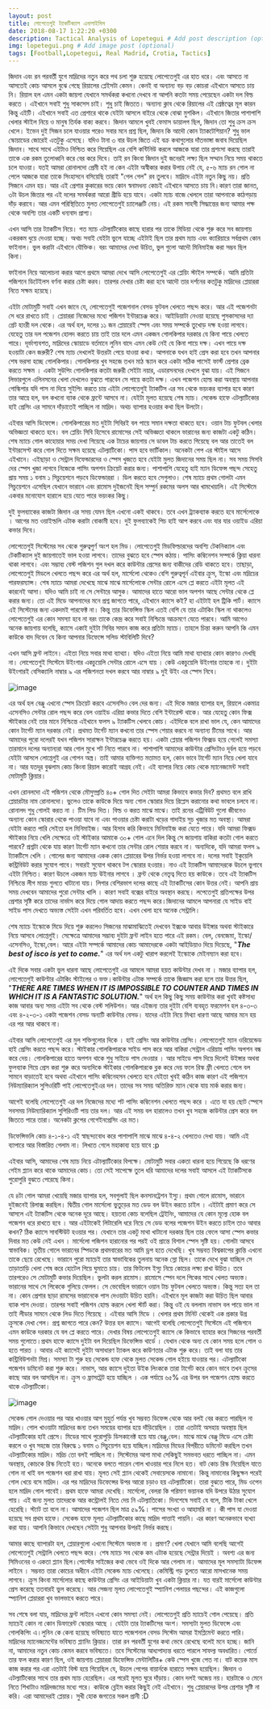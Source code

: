 ```yaml
---
layout: post
title: লোপেতেগুই ট্যাকটিক্যাল এনালাইসিস
date: 2018-08-17 1:22:20 +0300
description: Tactical Analysis of Lopetegui # Add post description (optional)
img: lopetegui.png # Add image post (optional)
tags: [Football,Lopetegui, Real Madrid, Crotia, Tactics]
---
```


জিদান এবং রন পরবর্তী যুগে মাদ্রিদের নতুন করে পথ চলা শুরু হয়েছে লোপেতেগুই এর হাত ধরে। এবং আসতে না আসতেই কোচ আসলে বুঝে গেছে রিয়ালের প্লেইসটা কেমন। কেনই বা অন্যান্য বড় বড় কোচরা এইখানে আসতে চায় নি। রিয়াল হল এমন একটা জায়গা যেখানে সমর্থকরা কখনো দেখবে না আপনি কতটা সময় পেয়েছেন একটা দল বিল্ড করতে । এইখানে সবাই শুধু সাকসেস চাই। শুধু চাই জিততে। অন্যান্য ক্লাব থেকে রিয়ালের এই শ্রেষ্ঠত্বের মূল কারন কিন্তু এইটি। এইখানে সবাই এত প্রেশারে থাকে যেইটা আসলে বাইরে থেকে বোঝা মুশকিল। এইখানে জিতার পাশাপাশি খেলার স্টাইল নিয়ে ও মানুষ তির্যক বাক্য করবে। জিদান আমলে খুবই ফেমাস ডায়ালগ ছিল, জিদান তো শুধু ক্রস ক্রস খেলে। ইভেন দুই সিজন চলে যাওয়ার পরেও সবার মনে প্রশ্ন ছিল, জিদান কি আদৌ কোন ট্যাকটেশিয়ান? শুধু ভাল স্কোয়াডের জোরেই এতটুকু এসেছে। যদিও টানা ৩ বার উচল জিতে এই বক্র কথাগুলোর দাঁতভাঙ্গা জবাব দিয়েছিল জিদান। সাথে সাথে এইটাও নিশ্চিত করে গিয়েছিল এর বেশি কন্টিনিউ করলে আজকে যারা তার প্রশংসা করছে তারাই তাকে এক রকম তুলোধ্বনি করে বের করে দিবে। তাই রন কিংবা জিদান দুই জনেরই লক্ষ্য ছিল সম্মান নিয়ে সময় থাকতে চলে যাওয়া। যতই আমরা রোনালদো প্রেমী হই না কেন এইটা অস্বীকার করার উপায় নেই যে, ৫-৬ ম্যাচ রন গোল না পেলে আজকে যারা তাকে সিংহাসনে বসিয়েছি তারাই "গেল গেল" রব তুলবে। মাদ্রিদে এইটা নতুন কিছু নয়। প্রতি সিজনে এমন হয়। আর এই প্রেশার কুকারের ভয়ে কোন স্বনামধন্য কোচই এইখানে আসতে চায় নি।কারণ তারা জানত, ৩টা উচল জিতার পর এই দলের সমর্থকরা আরো গ্রীডি হয়ে যাবে। একটা ম্যাচ বাজে খেললে তারা আপনাকে কাঠগড়ায় দাঁড় করাবে। আর এমন পরিস্থিতিতে মুলত লোপেতেগুই চ্যালেঞ্জটি নেয়। এই রকম সাহসী সিদ্ধান্তের জন্য আমার পক্ষ থেকে অবশ্যি তার একটি ধন্যবাদ প্রাপ্য।

এখন আসি তার ট্যাকটিস নিয়ে। গত ম্যাচ এটল্যাটিকোর কাছে হারার পর তাকে মিডিয়া থেকে শুরু করে সব জায়গায় একরকম ধুয়ে দেওয়া হচ্ছে। অথচ সবাই যেইটা ভুলে যাচ্ছে এইটাই ছিল তার প্রথম ম্যাচ এবং ক্যারিয়ারে সর্বপ্রথম কোন ফাইনাল। ভুল করাটা এইখানে যৌক্তিক। বরং আমাদের দেখা উচিত, ভুল গুলো আদৌ মিনিমাইজ করা সম্ভব ছিল কিনা।

ফাইনাল নিয়ে আলোচনা করার আগে প্রথমে আমরা দেখে আসি লোপেতেগুই এর প্লেয়িং স্টাইল সম্পর্কে। আমি প্রতিটা পজিশনে ডিটেইলস বর্ণনা করার চেষ্টা করব। তারপর দেখার চেষ্টা করা হবে আদৌ তার দর্শনের কতটুকু মাদ্রিদের প্লেয়াররা নিতে সক্ষম হয়েছে।

এইটা মোটামুটি সবাই এখন জানে যে, লোপেতেগুই পজেশনাল বেসড ফুটবল খেলতে পছন্দ করে। আর এই পজেশনটা সে ধরে রাখতে চাই । প্লেয়াররা নিজেদের মধ্যে পজিশন ইন্টারচেঞ্জ করে। আইডিয়াটা নেওয়া হয়েছে পুসকাসদের দ্যা গ্রেট হাংরী দল থেকে। এর অর্থ হল, দলের ১১ জন প্লেয়ারেই স্পেস এবং সময় সম্পর্কে তুখোড় দক্ষ হওয়া লাগবে। যেহেতু তার দল পজেশন হোলদ করতে চায় তাই তার দলে এমন একজন গোলকিপার দরকার যে কিনা পায়ে খেলতে পারে। দূর্ভাগ্যবশত, মাদ্রিদের স্কোয়াডে বর্তমানে লুনিন বাদে এমন কেউ নেই যে কিনা পায়ে দক্ষ। এখন পায়ে দক্ষ হওয়াটা কেন জরুরী? শেষ ম্যাচ দেখলেই উত্তরটা পেয়ে যাওয়া কথা। আপনাকে যখন হাই প্রেস করা হবে তখন আপনার শেষ ভরসা হচ্ছে গোলকিপার। গোলকিপার খুব সহজে তখন মাঠ স্ক্যান করে একটা সঠিক পাসেই ফার্স্ট প্রেশার ব্রেক করতে সক্ষম । একটা সুউপিং গোলকিপার কতটা জরুরী সেইটা নয়ার, এডারসনদের দেখলে বুঝা যায়। এই সিজনে লিভারপুলে এলিনসনের খেলা দেখলেও বুঝতে পারবেন সে পায়ে কতটা দক্ষ। এখন পজেশন হোল্ড করা অবস্থায় আপনার গোল্কিপার যদি পাস না দিয়ে সুইপিং করতে চায় এইটা লোপেতেগুই ট্যাকটিস এর সব থেকে ভয়ংকর ব্যাপার হবে কারণ তার আম্নে হল, বল কখনো ব্যাক থেকে ফ্রন্টে আসবে না। যেইটা মূলত হয়েছে শেষ ম্যাচ। সেকেন্ড হাফে এটল্যাটিকোর হাই প্রেসিং এর সামনে দাঁড়াতেই পাচ্ছিল না মাদ্রিদ। অথচ ব্যাপার হওয়ার কথা ছিল উলটো।

এইবার আসি ডিফেন্সে। গোলকিপারের মত দুইটা সিবিরই বল পায়ে সমান দক্ষতা থাকতে হবে। ওয়ান টাচ ফুটবল খেলার অভিজ্ঞতা থাকতে হবে। বল প্লেয়িং সিবি হিসেবে রামোসের সেই অভিজ্ঞতা থাকলে ভারানের জন্য কাজটা একটু কঠিন। শেষ ম্যাচে গোল কাহোয়ার সময় দেখা গিয়েছে এক টাচের জায়গায় সে ডাবল টাচ করতে গিয়েছে বল আর তাতেই বল ইন্টারসেপ্ট করে গোল দিতে সক্ষম হয়েছে এটল্যাটিকো। পাস হবে ভার্টিকাল। অনেকটা পেপ এর স্টাইল আসে এইখানে। এইছাড়া ও সেন্ট্রাল দিফেন্ডারদের ও স্পেস খুজতে হবে যেইটা মুলত জিদানের সময় ছিল না। সব সময় সিসবি দের স্পেস খুজা লাগবে নিজেকে পাসিং অপশন ক্রিয়েট করার জন্য। পাশাপাশি যেহেতু হাই ম্যান ডিফেন্স পছন্দ সেহেতু প্রায় সময় ১ বনাম ১ সিচুয়েশনে পড়বে ডিফেন্ডাররা । ডিল করতে হবে সেগুলাও। শেষ ম্যাচে প্রথম গোলটা এমন সিচুয়েশনে এসেছিল যেখানে ভারানে এবং রামোস দুইজনেই ছিল সম্পুর্ন রকমের অলস আর খামখেয়ালি। এই সিস্টেমে একবার মনোযোগ হারালে হয়ে যেতে পারে ভয়ংকর কিছু।

দুই ফুলব্যাকের কাজটা জিদান এর সময় যেমন ছিল এখনো একই থাকবে। তবে এখন ট্র্যাকব্যাক করতে হবে মার্সেলোকে । আগের মত ওয়াইল্ডলি এটাক করাটা বোকামী হবে। দুই ফুলব্যাকেই পিচ হাই আপ করবে এবং যার যার ওয়াইড এরিয়া কভার দিবে।

লোপেতেগুই সিস্টেমের সব থেকে গুরুত্বপুর্ণ অংশ হল মিড। লোপেতেগুই মিডফিল্ডারদের অবশ্যি টেকনিক্যাল এবং টেকটিক্যাল দুই জায়গাতেই ভাল হওয়া লাগবে। তাদের বুঝতে হবে স্পেস কঠায়। পাসিং কম্বিনেশন সম্পর্কে ক্লিয়া ধারনা থাকা লাগবে। এবং সম্ভাব্য বেস্ট পজিশন গুল দখল করে কাউন্টার প্রেসের জন্য বাকীদের রেডি থাকতে হবে। তাছাড়া, লোপেতেগুই মিডলে খেলতে পছন্দ করে এর অর্থ হল, মার্সেলো থেকেও বেশি গুরুত্বপূর্ন এইবার ক্রুস, ইস্কো এবং মদ্রিচের পারফরম্যান্স। শেষ ম্যাচে আমরা দেখেছে মাঝে মাঝে মার্সেলোকে সেন্টার রোলে এসে প্লে করতে এইটা মূলত এই কারনেই আসা। যদিও আমি চাই না সে সেন্টারে আসুক। আমাদের হাতে আরো ভাল অপশন আছে সেন্টার থেকে প্লে করার জন্য। তো এই মিডে আপনাদের মনে প্রশ্ন জাগতে পারে, এইখানে ক্যাসে কই? হা এইটাই হল ট্রিকি পার্ট। ক্যাসে এই সিস্টেমের জন্য একদমই পারফেক্ট না। কিন্তু তার ডিফেন্সিভ স্কিল এতই বেশি যে তার এটাকিং স্কিল না থাকলেও লোপেতেগুই এর কোন সমস্যা হবে না বরং তাকে কেন্দ্র করে সবাই নিশ্চিন্তে আক্রমণে যেতে পারবে। আমি আগেও অনেক জায়গায় বলেছি, ক্যাসে একাই দুইটা সিবির সমান কাজ করে প্রতিটা ম্যাচে। তাহলে চিন্তা করুন আপনি কি এমন কাউকে বাদ দিবেন যে কিনা আপনার ডিফেন্সে সলিড স্টাবিলিটি দিবে?

এখন আসি ফ্রন্ট লাইনে। এইতা নিয়ে সবার মাথা ব্যাথ্যা। যদিও এইতা নিয়ে আমি মাথা ব্যাথ্যার কোন কারণও দেখছি না। লোপেতেগুই সিস্টেমে উইংগার একচুয়েলি সেন্টার রোলে এসে যায় । কেউ একচুয়েলি উইংগার তাহকে না। দুইটা উইংগারই বেসিক্যালি নাম্বার ৯ এর পজিশনতা দখল করবে আর নাম্বার ৯ দুই উইং এর স্পেস নিবে।

![image](https://image.ibb.co/huk4Ne/39408925_2659676760923211_4999639754166239232_n.jpg)

এর অর্থ হল বেঞ্জু এখনো স্পেস ক্রিয়েট করবে এসেনসিও বেল দের জন্য। এই দিকে মজার ব্যাপার হল, রিয়ালে একমাত্র এসেনসিও সেন্টার রোল পছন্দ করে বেল ওয়াইড এরিয়া কভার দিতে বেশি ইন্টারেস্ট থাকে। আর যেহেতু কোন ফিক্স স্টাইকার নেই তার মানে নিশ্চিন্তে এইখানে ফলস ৯ ট্যাকটিস খেলবে কোচ। এইদিকে বলে রাখা ভাল যে, কেন আমাদের কোন টার্গেট ম্যান দরকার নেই। প্রথমত টার্গেট ম্যান কখনো তার স্পেস শেয়ার করবে না অন্যান্য টিমের সাথে। আর আমাদের পুরো দলেরই যখন পজিশন সারাক্ষন ইন্টারচেঞ্জ করতে হয়। একটা প্লেয়ার পজিশন ফিক্সড হয়ে গেলেই সমস্যা তারমানে দলের অন্যান্যরা আর গোল মুখে শট নিতে পারবে না। পাশাপাশি আমাদের কাউন্টার প্রেসিংটাও দূর্বল হয়ে পড়বে যেইটা আসলে লোপ্তেগুই এর গোপন অস্ত্র। তাই আমার ব্যক্তিগত মতামত হল, কোন ভাবে টার্গেট ম্যান নিয়ে খেলা যাবে না। আর যতদূর বুঝলাম কোচ কিংবা রিয়াল কারোই আগ্রহ নেই। এই ব্যাপার নিয়ে কোচ থেকে ম্যানেজমেন্ট সবাই মোটামুটি ক্লিয়ার।

এখন রোনলদো এই পজিশন থেকে মৌসুম্প্রতি ৪০+ গোল দিত সেইটা আমরা কিভাবে কভার দিব? প্রথমত বলে রাখি প্লেয়ারটার নাম রোনালদো। ভুলেও তাকে কাউকে দিয়ে অন্য গোল স্কোরার দিয়ে রিপ্লেস করানোর কথা ভাবলে চলবে না। রোনালদ শুধু গোলই করত না । টিম লিড দিত। বিল্ড ও করত মাঝে মাঝে। তাই রনের এট্রিবিউট গুলো জীবনেও অন্যান্য কোন স্কোরার থেকে পাওয়া যাবে না এবং পাওয়ার চেষ্টা করাটা খড়ের গাদাইয় সুচ খুজার মত অবস্থা। আমরা যেইটা করতে পারি সেইতা হল মিনিমাইজ। আর হিসাব করি কিভাবে মিনিমাইজ করা যেতে পারে। যদি আমরা ফিক্সড স্টাইকার নিয়ে খেলি সেক্ষেত্রে ওই স্টাইকার আমাকে ৩০+ গোল এনে দিল কিন্তু সে জায়গায় বাকিরা কতটা গোল করতে পারবে? প্রশ্নটা থেকে যায় কারণ টার্গেট ম্যান কখনো তার সেন্টার রোল শেয়ার করবে না। অন্যদিকে, যদি আমরা ফলস ৯ ট্যাকটিসে খেলি । গোলের জন্য আমাদের একক কোন প্লেয়ারের উপর নির্ভর হওয়া লাগবে না। দলের সবাই ইকুয়েলি কন্ট্রিবিউট করার সুযোগ পাবে। সবারই সুযোগ থাকবে টপ স্কোরার হওয়ার। নাও এই ট্যাকটিস আমাদেরকে উচলে ভুগাবে এইটা নিশ্চিত। কারণ উচলে একজন ম্যাচ উইনার লাগবে । ফ্রন্ট থেকে নেতৃত্ব দিতে হয় কাউকে। তবে এই ট্যাকটিস নিশ্চিন্তে লীগ মায়চ গুলতে খাটানো যায়। লিগার বেশিরভাগ দলের কাছে এই ট্যাকটিসের কোন উত্তর নেই। আপনি প্রায় সময় দেখবেন আমাদের পুরো সেন্টার খালি । কারণ সবাই বক্সের বাইরে অবস্থান করছে। লপেতেগুই প্রতিপক্ষের উপর প্রেশার সৃষ্টি করে তাদের নার্ভাস করে দিয়ে গোল আদায় করতে পছন্দ করে।জিদানের আমলে আপনারা যে সাইড বাই সাইড পাস দেখতে অভ্যস্ত সেইটা এখন পরিবর্তিত হবে। এখন খেলা হবে অনেক সেন্ট্রালি।

শেষ ম্যাচে ইস্কোকে মিডে দিয়ে শুরু করলেও সিজনের মাঝামাঝিতেই দেখবেন ইক্সকে আবার উইঙ্গার অথবা স্টাইকারে নিয়ে আসবে লোপ্তেগুই। সেক্ষেত্রে আমাদের সম্ভাব্য দুইটা ফ্রন্ট লাইন হতে পারে এই রকম। বেল, বেনজেমা, ইস্কো/ এসেনসিও, ইস্কো,বেল। আরে এইটা সম্পর্কে আমাদের কোচ আমাদেরকে একটা আইডিয়াও দিয়ে দিয়েছে, "***The best of isco is yet to come.***" এর অর্থ দল একটু খারাপ করলেই ইস্কোকে মেইনম্যান করা হবে।

এই দিকে সবার একটা ভুল ধারনা আছে লোপেতেগুই এর আমলে আমরা হয়ত কাউন্টার দেখব না । মজার ব্যাপার হল, লোপেতেগুই কাউণ্টার এটাকিং স্টাইলের ও ভক্ত।কাউন্টার এটাক সম্পর্কে তাকে জিজ্ঞাস করা হলে তার উত্তর ছিল, "***THERE ARE TIMES WHEN IT IS IMPOSSIBLE TO COUNTER AND TIMES IN WHICH IT IS A FANTASTIC SOLUTION.***" অর্থ হল কিছু কিছু সময় কাউন্টার করা খুবই কষ্টসাধ্য কাজ আবার অন্য সময় এইটা সব থেকে বেস্ট সলিউশন। আর এইজন্য তার দুইটা বেশি ব্যবহৃত ফরমেশন হল ৪-৩-৩ এবং ৪-২-৩-১ একটা পজেশন বেসড অন্যটি কাউন্টার বেসড। যাদের এইটা নিয়ে মিথ্যা ধারণা আছে আমার মনে হয় এর পর আর থাকবে না।

এইবার আসি লোপেতেগুই এর মুল শক্তিগু্লোর দিকে । হাই প্রেসিং আর কাউন্টার প্রেসিং। লোপেতেগুই ম্যান ওরিয়েন্ডেড হাই প্রেসিং করতে পছন্দ করে। স্টাইকার গোলকিপারকে সাইড পাস করে আর বাকিরা সেন্ট্রাল এরিয়ায় পাসিং অপশন বন্ধ করে দেয়। গোলকিপারের হাতে অপশন থাকে শুধু সাইডে পাস দেওয়ার । আর সাইডে পাস দিয়ে দিলেই উইঙ্গার অথবা ফুলব্যাক গিয়ে প্রেস করা শুরু করে অন্যদিকে স্টাইকার গোলকিপারকে ব্লক করে দেয় ফলে রিস্ক ফ্রী খেলতে গেলে বল সামনে বাড়াতেই হবে অথবা এইখানে পাসিং কম্বিনেহসন খেলতে হবে যেইতা খুবই কঠিন কাজ কারণ এই পজিশনে নিউম্যারিক্যাল সুপিওরিটি পাই লোপেতেগুইএর দল। তাদের সব সময় অতিরিক্ত ম্যান থেকে যায় মার্ক করার জন্য।

আগেই বলেছি লোপেতেগুই এর দল নিজেদের মধ্যে শট পাসিং কম্বিনেশন খেলতে পছন্দ করে । এতে যা হয় ছোট স্পেসে সবসময় নিউম্যারিক্যাল সুপিরিওটি পায় তার দল। আর এই সময় বল হারালেও তখন খুব সহজে কাউন্টার প্রেস করে বল জিততে পারে তারা। অনেকটা ক্লপের গেগেইনপ্রেসিং এর মত।

ডিফেন্সিভলি কোচ ৪-১-৪-১ এই স্বাছন্দ্যবোধ করে পাশাপাশি মাঝে মাঝে ৪-৪-২ খেলতেও দেখা যায়। আমি এই ব্যাপারে আর বিস্তারিত গেলাম না। লিখতে গেলে মহাকাব্য হয়ে যাবে :p

এইবার আসি, আমাদের শেষ ম্যাচ নিয়ে এটাল্যাটিকোর বিপক্ষে। মোটামুটি সবার একতা ধারনা হয়ে গিয়েছে কি ধরণের গেইম প্ল্যান করে থাকে আমাদের কোচ। তো সেই সাপেক্ষে তুলে ধরি আমাদের দলের সবাই আসলে এই ট্যাকটিসকে পুরোপুরি বুঝতে পেরেছে কিনা।

যে ৪টা গোল আমরা খেয়েছি মজার ব্যাপার হল, সবগুলাই ছিল কনসানট্রেশন ইস্যু। প্রথম গোলে রামোস, ভারানে দুইজনেই রিলাক্স করছিল। দ্বিতীয় গোল মার্সেলো ভুতুড়ের মত ডেড বল উইন করতে চাইল । এইটাই প্রমাণ করে সে আসলে এই ট্যাকটিস থেকে অনেক দূরে আছে। হয়তবা কোচ বলেছিল ট্রেইনিং, আমাদের যে কোন মূল্যে হোক বল পজেশন ধরে রাখতে হবে । আর এইটাকেই লিটারেলি ধরে নিয়ে সে ডেড বলের পজেশন উইন করতে চাইল তাও আবার কখন? ঠিক ক্যাসে সাবস্টিউট হওয়ার পর। যেখানে তার একটু মাথা খাটানো দরকার ছিল তার ফেলে আসা স্পেস কভার দিবার মত কেউ নেই এখন । মার্সেলো পজিশন হারানোর পর পরই ওই প্রান্তে বিশাল স্পেস সৃষ্টি হয়। গোলটা আসবে স্বাভাবিক। তৃতীয় গোলে ভারানের স্পিডকে প্রথমবারের মত আমি ড্রপ হতে দেখেছি। খুব সম্ভবত বিশ্বকাপের ক্লান্তি এখনো তাকে ছেয়ে রেখেছে। ভারানে পুরো ম্যাচেই তার স্বাভাবিকের তুলনায় অনেক স্লো ছিল। তাকে দেখে বুঝা যাচ্ছিল সে তাড়াতাড়ি খেলা শেষ করে হোটেল গিয়ে ঘুমাতে চায়। তার ফিটনেস ইস্যু নিয়ে কোচের লক্ষ্য রাখা উচিত। তবে তারপরেও সে মোটামুটি কভার দিয়েছিল। ভুলটা করল রামোস। রামোসে স্পেন দলে পিকের সাথে খেলত অভ্যস্ত। ভারানের সাথে সে পিকেকে গুলিয়ে ফেলল। সে ভেবেছিল ভারানে ওয়ান টাচ ফুটবল খেলতে অভ্যস্ত। কিন্তু সত্য হল তা না। কোন প্রেশার ছাড়া রামসের ভারানেকে পাস দেওয়াটা উচিত হয়নি। এইখানে মূল কাজটা করা উচিত ছিল আবার ব্যাক পাস দেওয়া। তারপর সবাই পজিশন হোল্ড করলে খেলা স্টার্ট করা। কিন্তু ওই যে বললাম নাভাস বল পায়ে ভাল না তাই লীডার সামনে থেকে লিড দিতে গিয়েছে । এইবার আসি মিডে । খেলার প্রথম মিনিট থেকেই এক প্রকার উগ্র ক্রুসকে দেখা গেল। প্রশ্ন জাগতে পারে কেন? উত্তর হল ক্যাসে। আগেই বলেছি লোপেতেগুই সিস্টেমে এই পজিশনে এমন কাউকে দরকার যে বল প্লে করতে পারে। দেখার বিষয় লোপেতেগুই ক্যাসে কে কিভাবে ব্যাহার করে সিজনের পরবর্তী সময় গুলোতে।প্রথম হাফে ক্যাসে দুইটা বল দিয়েছিল ডিফেন্সিভ থার্ডে । যেখান থেকে অন্য যে কোন সময় হলে গোল ও হতে পারত । আবার এই ক্যাসেই দুইটা অসাধারণ ট্যাকল করে কাউণতার এটাক শুরু করে। তাই বলা যায় তার কন্ট্রিবিউশনটা মিশ্র। সমস্যা টা শুরু হয় সেকেন্ড হাফ থেকে মুলত সেকেন্ড গোল হইয়ে যাওয়ার পর। এটল্যাটিকো পজেশন ডমিনেট করা শুরু করে। নাভাস, আর ক্যাসে দুইতা উইক লিংককে তারা টার্গেট করে কোন ভাবে তখন ক্রুসের কাছে আর বল আসছিল না। ক্রুস ও ফ্রাসট্রেট হয়ে যাচ্ছিল । এক পর্যায়ে ৬৫% এর উপর বল পজেশন হোল্ড করতে থাকে এটল্যাটিকো।

![image](https://image.ibb.co/k9cn8K/at.jpg)

সেকেন্ড গোল দেওয়ার পর আর খাওয়ার আগ মুহুর্ত পর্যন্ত খুব সম্ভবত ডিফেন্স থেকে আর বলই বের করতে পারছিল না মাদ্রিদ। গোল খাওয়াটা মাদ্রিদের জন্য তখন সময়ের ব্যাপার হয়ে দাঁড়িয়েছিল । তারা এতটাই অসহায় অবস্থায় ছিল এটল্যাটিকোর হাই প্রেসে। মিডের সাথে পুরোপুড়ি ডিসকানেক্ট হয়ে যায় বেঞ্জু,বেল। মাঝে মাঝে বেঞ্জু মিডে এসে চেষ্টা করলে ও খুব সহজে তার বিরুদ্ধে ১ বনাম ৩ সিচুয়েশন হয়ে যাচ্ছিল।মাদ্রিদের মিডের বিপরীতে ডমিনেট করছিল তখন এটল্যাটিকোর মাদ্রিদ। মদ্রিচ তো বলই পাচ্ছিল না। সিস্টেমের আগা মাথা সেকিছুই সমভবত ধরতে পাচ্ছিল না। এমন অবস্থায়, কোচকে রিস্ক নিতেই হত। অনেকে বলতে পারেন গোল খাওয়ার পরে নিলে হত। বাট কোচ রিস্ক নিয়েছিল যাতে গোল না খাই বল পজেশন ধরা রাখা যায়। মূলত সেই প্ল্যান থেকেই সেবায়েসকে নামানো। কিন্তু নামানোর কিছুক্ষন পরেই গোল খেয়ে বসে মাদ্রিদ। এর পর মাদ্রিদের ডিফেন্সের উপর আরো চড়াও হয় এটল্যাটিকো। তারা বুঝতে পারে, মিড ওপেন হলে মাদ্রিদ গোল পাবেই। প্রথম হাফে আমরা দেখেছি। মার্সেলো, বেলরা কি পরিমাণ ভয়ানক যদি উপরে উঠার সুযোগ পায়। এই জন্য মুলত তাদেরকে আর কন্ট্রোলই নিতে দেয় নি এটল্যাতিকো। দিনশেষে সবাই যে বলে, টিকি টাকা খেলে হেরেছি। স্ট্যাট তা বলে না। আমাদের পজেশন ছিল মাত্র ৫৯%। পাসের সংখ্যা ও আহামরি না । কী পাস যা দেওয়া হয়েছে সব প্রথম হাফে। সেকেন্ড হাফে মূলত এটল্যাটিকোর কাছে মাদ্রিদ পাত্তাই পায়নি। এর কারণ অনেকভাবে ব্যখ্যা করা যায়। আপনি কিভাবে দেখছেন সেইটা শুধু আপনার উপরই নির্ভর করছে।

আমার কাছে ব্যাপারটা হল, প্লেয়ারগুলো এখনো সিস্টেমে অভ্যস্ত না । প্রমাণ? খেলা যেখানে আমি বলেছি আগেই লোপেতেগুই সেন্ট্রালি খেলতে পছন্দ করে। শেষ ম্যাচে সব থেকে কম এটাক হয়েছে সেন্ট্রার দিয়েই । অবশ্য এর জন্য সিমিওনের ও একতা প্ল্যান ছিল।পোস্টের সাইজের কথা ভেবে ওই দিকে আর গেলাম না। আমাদের মূল সমস্যাটা ডিফেন্স লাইনে । সম্ভবত তারা কোচের অধীনে এইটা সেকেন্ড ম্যাচ খেলেছে। কেমিস্ট্রি গড় তুলতে আরো মাসখানেক সময় লাগবে। ক্রুস কিংবা মার্সেলোর কাছে কাউন্টার প্রেসিং এর আইডিয়াটা খুব একটা ক্লিয়ার না। যত বারই মার্সেলো কাউন্টার প্রেস করেছে ততবারই ভুল করেছে। আর সেজন্য মূলত লোপেতেগুই স্প্যানিশ পেলায়র পছন্দের। এই কাজগুলো স্প্যানিশ প্লেয়াররা খুব ভালভাবে করতে পারে।

সব শেষে বলা যায়, মাদ্রিদের ফ্রন্ট লাইনে এখনো কোন সমস্যা নেই। লোপেতেগুই প্রতি ম্যাচেই গোল পেয়েছে। প্রতি ম্যাচেই কোন না কোন ডিফারেন্ট স্কোরার আছে । যেইটা তার ট্যাকটিসের অংশ। সমস্যটা মুলত ডিফেন্সে এবং গোলকিপিং এ।লুনিন কে কেনা হয়েছে ভবিষ্যতে যাতে পজেশনাল বেসড সিস্টেম আমরা ইমপ্লিমেন্ট করতে পারি। মাদ্রিদের ম্যানেজমেন্টের ভবিষ্যত প্ল্যানিং ক্লিয়ার। তারা রন পরবর্তী যুগের কথা ভেবে রেখেছে বলেই মনে হচ্ছে। জানি না, আমাদের নতুন কোচ কেমন করবে ভবিষ্যতে। তবে সিস্টেমের আধ্যপাদ্যন্ত ধরতে পারলে সাফল্য অবধারিত। পোর্ত্তে তার ফল করার কারণ ছিল, ওই জায়গায় প্লেয়াররা ডিফেন্সিভ মেন্টালিটির+ কেউ স্পেস খুজে পেত না। বাট কয়েক মাস কাজ করার পর এরা এতটাই বিস্ট হয়ে গিয়েছিল যে, উচলে পেপের বায়ার্নকে হারাতে সক্ষম হয়েছিল। জিদান ও এটল্যাটিকোর সাথে তার প্রথম ম্যাচ হেরেছিল। এর পরেই মূলত ঘুরে দাঁড়ায়। কোন দলই অজেয় নয়। হারটাকে ও মেনে নিতে শিখাটাও মাদ্রিদজমের মধ্যে পরে। কাউকে ব্লেইম করার কিছুই নেই এইখানে। শুধু প্লেয়ারদের উপর প্রেশার সৃষ্টি না করি। এরা আমাদেরই প্লেয়ার। সুখী হোক জগতের সকল প্রানী :D
